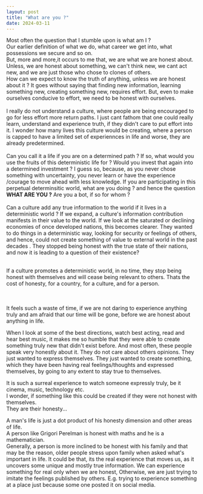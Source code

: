 ```yaml
---
layout: post
title: "What are you ?"
date: 2024-03-11
---
```


Most often the question that I stumble upon is what am I ? <br>
Our earlier definition of what we do, what career we get into, what possessions we secure and so on. <br>
But, more and more,it occurs to me that, we are what we are honest about. <br>
Unless, we are honest about something, we can't think new, we cant act new, and we are just those who chose to clones of others.<br>
How can we expect to know the truth of anything, unless we are honest about it ? It goes without saying that finding new information, learning something new, creating something new, requires effort. But, even to make ourselves conducive to effort, we need to be honest with ourselves.<br>
<br>
I really do not understand a culture, where people are being encouraged to go for less effort more return paths. I just cant fathom that one could really learn, understand and experience truth, if they didn't care to put effort into it. I wonder how many lives this culture would be creating, where a person is capped to have a limited set of experiennces in life and worse, they are already predetermined. 
<br>
<br>
Can you call it a life if you are on a determined path ? If so, what would you use the fruits of this deterministic life for ? Would you invest that again into a determined investment ?  I guess so, because, as you never chose something with uncertainty, you never learn or have the experience /courage to move ahead with less knowledge. If you are participating in this perpetual determinsitic world, what are you doing ? and hence the question **WHAT ARE YOU ?** Are you a bot, if so for whom ? <br>
<br>
Can a culture add any true information to the world if it lives in a deterministic world ? If we expand, a culture's information contribution manifests in their value to the world. If we look at the saturated or declining economies of once developed nations, this becomes clearer. They wanted to do things in a deterministic way, looking for security or feelings of others, and hence, could not create something of value to external world in the past decades . They stopped being honest with the true state of their nations, and now it is leading to a question of their existence?<br>
<br>

If a culture promotes a deterministic world, in no time, they stop being honest with themselves and will cease being relevant to others. Thats the cost of honesty, for a country, for a culture, and for a person.

<br>
<br>
It feels such a waste of time, if we are not daring to experience anything truly and am afraid that our time will be gone, before we are honest about anything in life.<br>

When I look at some of the best directions, watch best acting, read and hear best music, it makes me so humble that they were able to create something truly new that didn't exist before. And most often, these people speak very honestly about it. They do not care about others opinions. They just wanted to express themselves.
They just wanted to create something, which they have been having real feelings/thoughts and expressed themselves, by going to any extent to stay true to themselves.<br>

It is such a surreal experience to watch someone expressly truly, be it cinema, music, technology etc.<br>
I wonder, if something like this could be created if they were not honest with themselves. <br>
They are their honesty...


A man's life is just a dot product of his honesty dimension and other areas of life.<br>
A person like Grigori Perelman is honest with maths and he is a mathematician. <br>
Generally, a person is more inclined to be honest with his family and that may be the reason, older people stress upon family when asked what's important in life. It could be that, its the real experience that moves us, as it uncovers some unique and mostly true information. We can experience something for real only when we are honest, Otherwise, we are just trying to imitate the feelings published by others. E.g. trying to experience something at a place just because some one posted it on social media. <br>



